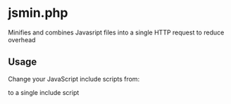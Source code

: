# jsmin.php

Minifies and combines Javasript files into a single HTTP request to reduce overhead

## Usage

Change your JavaScript include scripts from:

<script src="/shared/js/jquery-1.12.4.min.js"></script>
<script src="/shared/js/bootstrap.min.js"></script>
<script src="/shared/js/main.js"></script>

to a single include script

<script src="/jsmin/shared/js/jquery-1.12.4.min.js/shared/js/bootstrap.min.js/shared/js/main.js"></script>
        

